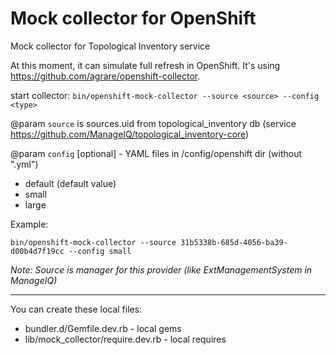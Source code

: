 # Mock collector for OpenShift
Mock collector for Topological Inventory service

At this moment, it can simulate full refresh in OpenShift.
It's using https://github.com/agrare/openshift-collector.

start collector:
`bin/openshift-mock-collector --source <source> --config <type>`

@param `source` is sources.uid from topological_inventory db
(service https://github.com/ManageIQ/topological_inventory-core)

@param `config` [optional] - YAML files in /config/openshift dir (without ".yml")
 - default (default value)
 - small
 - large

    
Example:
```
bin/openshift-mock-collector --source 31b5338b-685d-4056-ba39-d00b4d7f19cc --config small
```    
_Note: Source is manager for this provider (like ExtManagementSystem in ManageIQ)_
  
---

You can create these local files:
* bundler.d/Gemfile.dev.rb - local gems
* lib/mock_collector/require.dev.rb - local requires
